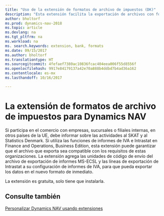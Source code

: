 ```yaml
---
title: "Uso de la extensión de formatos de archivo de impuestos (DK)"
description: "Esta extensión facilita la exportación de archivos con formato predefinido para cumplir con los requisitos del banco para envíos electrónicos."
author: bholtorf
ms.prod: dynamics-nav-2018
ms.topic: article
ms.devlang: na
ms.tgt_pltfrm: na
ms.workload: na
ms. search.keywords: extension, bank, formats
ms.date: 09/15/2017
ms.author: bholtorf
ms.translationtype: HT
ms.sourcegitcommit: 4fefaef7380ac10836fcac404eea006f55d8556f
ms.openlocfilehash: 9917e84179137a42e70a888b4ddbd7b4ad36a162
ms.contentlocale: es-mx
ms.lasthandoff: 10/16/2017

---
```


# <a name="the-tax-file-formats-dk-extension-for-dynamics-nav"></a>La extensión de formatos de archivo de impuestos para Dynamics NAV
Si participa en el comercio con empresas, sucursales o filiales internas, en otros países de la UE, debe informar sobre las actividades al SKAT y al Statistics Denmark. Si utiliza las funciones de informes de IVA e Intrastat en Finance and Operations, Business Edition, esta extensión puede garantizar que el archivo que exporta sea compatible con los requisitos de estas organizaciones. La extensión agrega las unidades de código de envío del archivo de exportación de informes MS-ECSL y las líneas de exportación de Intrastat a su configuración de informes de IVA, para que pueda exportar los datos en el nuevo formato de inmediato.

La extensión es gratuita, solo tiene que instalarla. 

## <a name="see-also"></a>Consulte también
[Personalizar Dynamics NAV usando extensiones](ui-extensions.md)

